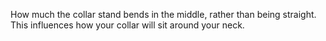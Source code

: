 
How much the collar stand bends in the middle, rather than being straight. This influences how your collar will sit around your neck.

